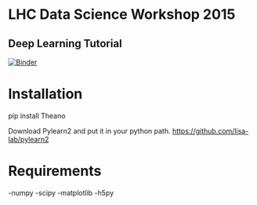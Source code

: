 # LHC Data Science Workshop 2015
## Deep Learning Tutorial

[![Binder](http://mybinder.org/badge.svg)](http://mybinder.org/repo/peterjsadowski/lhc2015-dl-tutorial)

# Installation
pip install Theano

Download Pylearn2 and put it in your python path.
https://github.com/lisa-lab/pylearn2

# Requirements
-numpy
-scipy
-matplotlib
-h5py

